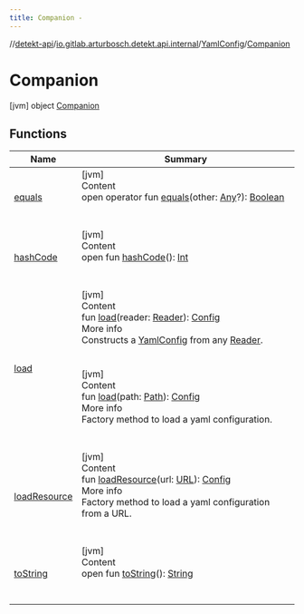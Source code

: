 ```yaml
---
title: Companion -
---
```

//[detekt-api](../../../index.md)/[io.gitlab.arturbosch.detekt.api.internal](../../index.md)/[YamlConfig](../index.md)/[Companion](index.md)



# Companion  
 [jvm] object [Companion](index.md)   


## Functions  
  
|  Name|  Summary| 
|---|---|
| <a name="kotlin/Any/equals/#kotlin.Any?/PointingToDeclaration/"></a>[equals](index.md#%5Bkotlin%2FAny%2Fequals%2F%23kotlin.Any%3F%2FPointingToDeclaration%2F%5D%2FFunctions%2F-931080397)| <a name="kotlin/Any/equals/#kotlin.Any?/PointingToDeclaration/"></a>[jvm]  <br>Content  <br>open operator fun [equals](index.md#%5Bkotlin%2FAny%2Fequals%2F%23kotlin.Any%3F%2FPointingToDeclaration%2F%5D%2FFunctions%2F-931080397)(other: [Any](https://kotlinlang.org/api/latest/jvm/stdlib/kotlin/-any/index.html)?): [Boolean](https://kotlinlang.org/api/latest/jvm/stdlib/kotlin/-boolean/index.html)  <br><br><br>
| <a name="kotlin/Any/hashCode/#/PointingToDeclaration/"></a>[hashCode](index.md#%5Bkotlin%2FAny%2FhashCode%2F%23%2FPointingToDeclaration%2F%5D%2FFunctions%2F-931080397)| <a name="kotlin/Any/hashCode/#/PointingToDeclaration/"></a>[jvm]  <br>Content  <br>open fun [hashCode](index.md#%5Bkotlin%2FAny%2FhashCode%2F%23%2FPointingToDeclaration%2F%5D%2FFunctions%2F-931080397)(): [Int](https://kotlinlang.org/api/latest/jvm/stdlib/kotlin/-int/index.html)  <br><br><br>
| <a name="io.gitlab.arturbosch.detekt.api.internal/YamlConfig.Companion/load/#java.io.Reader/PointingToDeclaration/"></a>[load](load.md)| <a name="io.gitlab.arturbosch.detekt.api.internal/YamlConfig.Companion/load/#java.io.Reader/PointingToDeclaration/"></a>[jvm]  <br>Content  <br>fun [load](load.md)(reader: [Reader](https://docs.oracle.com/javase/8/docs/api/java/io/Reader.html)): [Config](../../../io.gitlab.arturbosch.detekt.api/-config/index.md)  <br>More info  <br>Constructs a [YamlConfig](../index.md) from any [Reader](https://docs.oracle.com/javase/8/docs/api/java/io/Reader.html).  <br><br><br>[jvm]  <br>Content  <br>fun [load](load.md)(path: [Path](https://docs.oracle.com/javase/8/docs/api/java/nio/file/Path.html)): [Config](../../../io.gitlab.arturbosch.detekt.api/-config/index.md)  <br>More info  <br>Factory method to load a yaml configuration.  <br><br><br>
| <a name="io.gitlab.arturbosch.detekt.api.internal/YamlConfig.Companion/loadResource/#java.net.URL/PointingToDeclaration/"></a>[loadResource](load-resource.md)| <a name="io.gitlab.arturbosch.detekt.api.internal/YamlConfig.Companion/loadResource/#java.net.URL/PointingToDeclaration/"></a>[jvm]  <br>Content  <br>fun [loadResource](load-resource.md)(url: [URL](https://docs.oracle.com/javase/8/docs/api/java/net/URL.html)): [Config](../../../io.gitlab.arturbosch.detekt.api/-config/index.md)  <br>More info  <br>Factory method to load a yaml configuration from a URL.  <br><br><br>
| <a name="kotlin/Any/toString/#/PointingToDeclaration/"></a>[toString](index.md#%5Bkotlin%2FAny%2FtoString%2F%23%2FPointingToDeclaration%2F%5D%2FFunctions%2F-931080397)| <a name="kotlin/Any/toString/#/PointingToDeclaration/"></a>[jvm]  <br>Content  <br>open fun [toString](index.md#%5Bkotlin%2FAny%2FtoString%2F%23%2FPointingToDeclaration%2F%5D%2FFunctions%2F-931080397)(): [String](https://kotlinlang.org/api/latest/jvm/stdlib/kotlin/-string/index.html)  <br><br><br>

